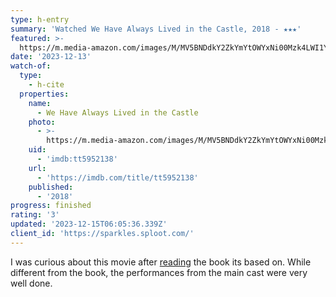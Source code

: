 ```yaml
---
type: h-entry
summary: 'Watched We Have Always Lived in the Castle, 2018 - ★★★'
featured: >-
  https://m.media-amazon.com/images/M/MV5BNDdkY2ZkYmYtOWYxNi00Mzk4LWI1YTctN2Q0Mzc0NzBiMDU3XkEyXkFqcGdeQXVyNTE5MTM1Mw@@._V1_SX300.jpg
date: '2023-12-13'
watch-of:
  type:
    - h-cite
  properties:
    name:
      - We Have Always Lived in the Castle
    photo:
      - >-
        https://m.media-amazon.com/images/M/MV5BNDdkY2ZkYmYtOWYxNi00Mzk4LWI1YTctN2Q0Mzc0NzBiMDU3XkEyXkFqcGdeQXVyNTE5MTM1Mw@@._V1_SX300.jpg
    uid:
      - 'imdb:tt5952138'
    url:
      - 'https://imdb.com/title/tt5952138'
    published:
      - '2018'
progress: finished
rating: '3'
updated: '2023-12-15T06:05:36.339Z'
client_id: 'https://sparkles.sploot.com/'
---
```

I was curious about this movie after [reading](/read/1699071739/) the book its based on. While different from the book, the performances from the main cast were very well done.
